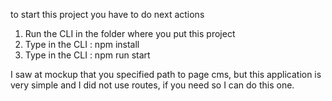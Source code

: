 to start this project you have to do next actions
1) Run the CLI in the folder where you put this project
2) Type in the CLI : npm install 
3) Type in the CLI : npm run start 

I saw at mockup that you specified path to page cms, but this application is very simple and I did not use routes, if you need so I can do this one.
